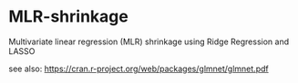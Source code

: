 # MLR-shrinkage
Multivariate linear regression (MLR) shrinkage using Ridge Regression and LASSO

see also:
https://cran.r-project.org/web/packages/glmnet/glmnet.pdf

